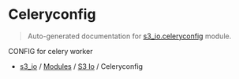 # Celeryconfig

> Auto-generated documentation for [s3_io.celeryconfig](../../s3_io/celeryconfig.py) module.

CONFIG for celery worker

- [s3_io](../README.md#s3io) / [Modules](../MODULES.md#s3_io-modules) / [S3 Io](index.md#s3-io) / Celeryconfig
